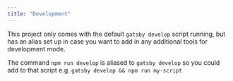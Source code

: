 ```yaml
---
title: "Development"
---
```


This project only comes with the default `gatsby develop` script running, but has an alias set up in case you want to add in any additional tools for development mode.

The command `npm run develop` is aliased to `gatsby develop` so you could add to that script e.g. `gatsby develop && npm run my-script`
